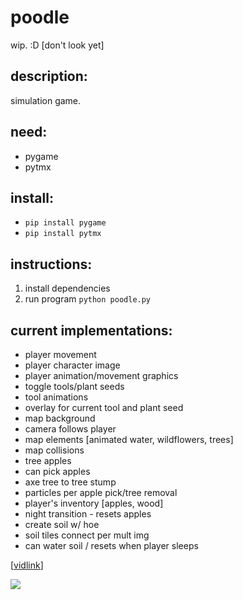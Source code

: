 # poodle
wip. :D [don't look yet]

## description:
simulation game.

## need: 
- pygame
- pytmx

## install:
- `pip install pygame`
- `pip install pytmx`

## instructions: 
1. install dependencies
2. run program `python poodle.py`

## current implementations:
- player movement
- player character image
- player animation/movement graphics
- toggle tools/plant seeds
- tool animations
- overlay for current tool and plant seed
- map background
- camera follows player
- map elements [animated water, wildflowers, trees]
- map collisions
- tree apples
- can pick apples
- axe tree to tree stump
- particles per apple pick/tree removal
- player's inventory [apples, wood]
- night transition - resets apples
- create soil w/ hoe
- soil tiles connect per mult img
- can water soil / resets when player sleeps

[[vidlink](https://www.youtube.com/watch?v=T4IX36sP_0c&t=85s/)]


 <img src="https://cdn.discordapp.com/attachments/554140257441021972/1210663481410588692/image.png?ex=65eb613b&is=65d8ec3b&hm=f3297f3a8dfbd7b08ef514e7ee7326406ceea3fe10ed47e2a588033467489c2d&">

